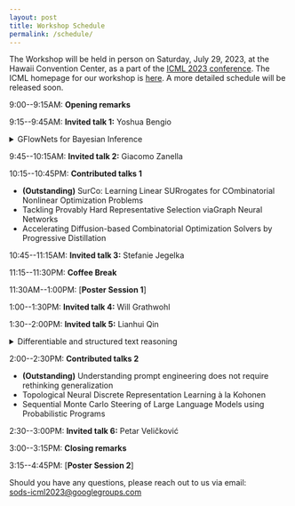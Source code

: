 ```yaml
---
layout: post
title: Workshop Schedule
permalink: /schedule/
---
```

<!-- The Workshop will be held virtually at [https://iclr.cc/virtual/2021/workshop/2141](https://iclr.cc/virtual/2021/workshop/2141), on May 7th.<br>
Time zone: PDT -->
<!-- 
8:45--9:00AM: **Opening remarks**

9:00--9:30AM: **Invited talk**: *Nils Thuerey - Differentiable Simulations as Fundamental Building Blocks for Deep Learning*

9:30--10:00AM: **Invited talk**: *Larry Zitnick - Open Catalyst Project: using AI to model and discover new catalyst to address the energy challenges posed by climate change*

10:00--10:30AM: **Invited talk**: *Shirley Ho - Learning Symbolic Equations with Deep Learning*

10:30--11:00AM: **Q&A / Discussions / Coffee break 1**

11:00--11:15AM: **Contributed talks 1**: *Alvaro Sanchez-Gonzalez, Kimberly Stachenfeld - [Learning general-purpose CNN-based simulators for astrophysical turbulence.](https://simdl.github.io/files/26.pdf)* [Poster](https://simdl.github.io/posters/26-supp_poster_upload.pdf)

11:15--11:30AM: **Break**

11:30AM--1:00PM: [**Virtual Poster Session**](/papers) (please enther via [this gather.town link](https://eventhosts.gather.town/app/gPmDp1IwP1UqHKxq/ICLR2021simDL))

1:00--1:30PM: **Invited talk**: *David Duvenaud - Latent Stochastic Differential Equations*

1:30--2:00PM: **Invited talk**: *Anima Anandkumar - AI4Science: a revolution in the making*

2:00--2:30PM: **Invited talk**: *Jesse Thaler - Deep Learning for Collider Physics Simulation*

2:30--2:45PM: **Q&A / Discussions 2**

2:45--3:00PM: **Contributed talks 2**: *Andreas Mayr - [Learning 3D Granular Flow Simulations.](https://SimDL.github.io/files/42.pdf)* [Poster](https://SimDL.github.io/posters/42-supp_poster.pdf)

3:00--3:15PM: **Contributed talks 3**: *Weihua Hu - [ForceNet: A Graph Neural Network for Large-Scale Quantum Calculations.](https://SimDL.github.io/files/62.pdf)* [Poster](https://SimDL.github.io/posters/62-supp_forcenet_iclr2021-ws-poster.pdf)

3:15--3:30PM: **Break**

3:30--4:00PM: **Invited talk**: *Ron Fedkiw - On Neural Networks for Physical Simulation* 

4:00--4:30PM: **Invited talk**: *Yunzhu Li - Learning Computational Dynamics Models for Physics Inference and Model-based Control.* 

4:30--4:45PM: **Q&A / Discussions 3**

4:45--5:00PM: **Closing remarks** -->

The Workshop will be held in person on Saturday, July 29, 2023, at the Hawaii Convention Center, as a part of the [ICML 2023 conference](https://icml.cc/Conferences/2023). The ICML homepage for our workshop is [here](https://icml.cc/Conferences/2023/Schedule?showEvent=21494). A more detailed schedule will be released soon.


9:00--9:15AM: **Opening remarks**

9:15--9:45AM: **Invited talk 1:** Yoshua Bengio 
<details>
  <summary>GFlowNets for Bayesian Inference
</summary>
  Generative flow networks (GFlowNets) are generative policies trained to sample proportionally to a given reward function. If the reward function is a prior distribution times a likelihood, then the GFlowNet learns to sample from the corresponding posterior. Unlike MCMC, a GFlowNet does not suffer from the problem of mixing between modes, but like RL methods, it needs an exploratory training policy in order to discover modes. This can be conveniently done without any kind of importance weighting because the training objectives for GFlowNets can all be correctly applied in an off-policy fashion without reweighting. One can view GFlowNets also as extensions of amortized variational inference with this off-policy advantage. We show how training the GFlowNet sampler also learns how to marginalize over the target distribution or part of it, at the same time as it learns to sample from it, which makes it possible to train amortized posterior predictives. Finally, we show examples of application of GFlowNets for Bayesian inference over causal graphs, discuss open problems and how scaling up such methodologies opens the door to system 2 deep learning to discover explanatory theories and form Bayesian predictors, with the approximation error asymptotically going to zero as we increase the size and training time of the neural network.
</details>


9:45--10:15AM: **Invited talk 2:** Giacomo Zanella

10:15--10:45PM: **Contributed talks 1**
* **(Outstanding)** SurCo: Learning Linear SURrogates for COmbinatorial Nonlinear Optimization Problems
* Tackling Provably Hard Representative Selection viaGraph Neural Networks
* Accelerating Diffusion-based Combinatorial Optimization Solvers by Progressive Distillation

10:45--11:15AM: **Invited talk 3:** Stefanie Jegelka 

11:15--11:30PM: **Coffee Break**

11:30AM--1:00PM: [**Poster Session 1**]

1:00--1:30PM: **Invited talk 4:** Will Grathwohl

1:30--2:00PM: **Invited talk 5:** Lianhui Qin 
<details>
  <summary>Differentiable and structured text reasoning
</summary>
  Text reasoning and generation in practice often needs to meet complex objectives, integrate diverse contextual constraints, and ground in logical structures for consistency. Current large LMs can produce fluent text and follow human instructions, but they still struggle to effectively optimize toward specific objectives. The discrete nature of text poses one of the key challenges to the optimization. In this talk, I will present our work on optimizing text reasoning and generation with continuous and discrete methods. I will first introduce COLD, a unified energy-based framework that empowers any off-the-shelf LMs to reason with any objectives in a continuous space. This approach brings forward differentiable reasoning over discrete text, thus improving efficiency. Following this, I will discuss Maieutic prompting, a method that enhances the logical consistency of neural reasoning in a discrete space by integrating with logical structures.
</details>


2:00--2:30PM: **Contributed talks 2**
* **(Outstanding)** Understanding prompt engineering does not require rethinking generalization
* Topological Neural Discrete Representation Learning à la Kohonen
* Sequential Monte Carlo Steering of Large Language Models using Probabilistic Programs

2:30--3:00PM: **Invited talk 6:** Petar Veličković 

3:00--3:15PM: **Closing remarks**

3:15--4:45PM: [**Poster Session 2**]


Should you have any questions, please reach out to us via email:<br>
[sods-icml2023@googlegroups.com
](mailto:sods-icml2023@googlegroups.com)
